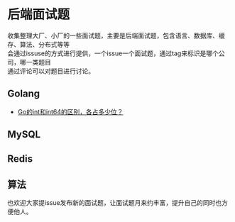 # 后端面试题

收集整理大厂、小厂的一些面试题，主要是后端面试题，包含语言、数据库、缓存、算法、分布式等等  
会通过issuse的方式进行提供，一个issue一个面试题，通过tag来标识是哪个公司，哪一类题目  
通过评论可以对题目进行讨论。


## Golang

- [Go的int和int64的区别，各占多少位？](https://github.com/1024casts/backend-interview/issues/1)

## MySQL

## Redis

## 算法


也欢迎大家提issue发布新的面试题，让面试题月来约丰富，提升自己的同时也方便他人。

